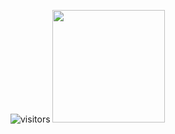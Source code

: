 ![visitors](https://visitor-badge.glitch.me/badge?page_id=Kirozai&left_color=black&right_color=black)
<img height="180em" src="https://github-readme-stats.vercel.app/api?username=Kirozai&show_icons=true&hide_border=true&&count_private=true&include_all_commits=true" />
